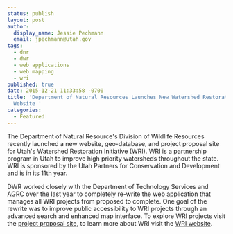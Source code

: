```yaml
---
status: publish
layout: post
author:
  display_name: Jessie Pechmann
  email: jpechmann@utah.gov
tags:
  - dnr
  - dwr
  - web applications
  - web mapping
  - wri
published: true
date: 2015-12-21 11:33:58 -0700
title: 'Department of Natural Resources Launches New Watershed Restoration Initiative
  Website '
categories:
  - Featured
---
```

<p>The Department of Natural Resource's Division of Wildlife Resources recently launched a new website, geo-database, and project proposal site for Utah's Watershed Restoration Initiative (WRI). WRI is a partnership program in Utah to improve high priority watersheds throughout the state. WRI is sponsored by the Utah Partners for Conservation and Development and is in its 11th year.  </p>
<p>DWR worked closely with the Department of Technology Services and AGRC over the last year to completely re-write the web application that manages all WRI projects from proposed to complete. One goal of the rewrite was to improve public accessibility to WRI projects through an advanced search and enhanced map interface. To explore WRI projects visit the <a href="https://wri.utah.gov/wri/">project proposal site</a>, to learn more about WRI visit the <a href="http://watershed.utah.gov/">WRI website</a>.     </p>
